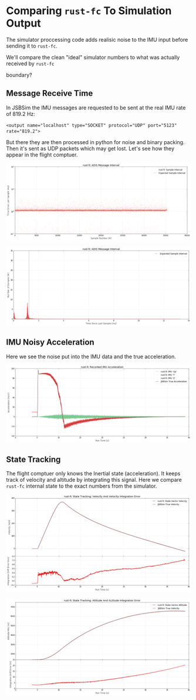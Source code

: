 
# Comparing `rust-fc` To Simulation Output

The simulator proccessing code adds realisic noise to the IMU input before sending it to `rust-fc`.

We'll compare the clean "ideal" simulator numbers to what was actually received by `rust-fc`



boundary?


## Message Receive Time

In JSBSim the IMU messages are requested to be sent at the real IMU rate of 819.2 Hz:

    <output name="localhost" type="SOCKET" protocol="UDP" port="5123" rate="819.2">

But there they are then processed in python for noise and binary packing. Then it's sent as UDP packets which may get lost. Let's see how they appear in the flight comptuer.




![](results_files/results_3_0.png)





![](results_files/results_4_0.png)


## IMU Noisy Acceleration

Here we see the noise put into the IMU data and the true acceleration.




![](results_files/results_6_0.png)


## State Tracking

The flight comptuer only knows the Inertial state (acceleration). It keeps track of velocity and altitude by integrating this signal. Here we compare `rust-fc` internal state to the exact numbers from the simulator.






![](results_files/results_9_0.png)





![](results_files/results_10_0.png)



